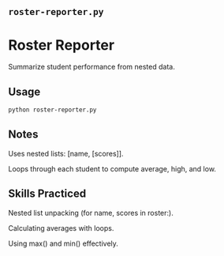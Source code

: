 ## `roster-reporter.py`

# Roster Reporter
Summarize student performance from nested data.

## Usage
```bash
python roster-reporter.py
```

## Notes
Uses nested lists: [name, [scores]].

Loops through each student to compute average, high, and low.

## Skills Practiced
Nested list unpacking (for name, scores in roster:).

Calculating averages with loops.

Using max() and min() effectively.
